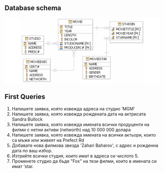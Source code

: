 ## Database schema
![Schema](movies_schema.png)

## First Queries
1. Напишете заявка, която извежда адреса на студио ‘MGM’
2. Напишете заявка, която извежда рождената дата на актрисата Sandra
Bullock
3. Напишете заявка, която извежда имената всички продуценти на филми с
нетни активи (networth) над 10 000 000 долара
4. Напишете заявка, която извежда имената на всички актьори, които са
мъже или живеят на Prefect Rd
5. Добавате нова филмова звезда 'Zahari Baharov', с адрес и рожденна дата по ваш избор.
6. Изтрийте всички студия, които имат в адреса си числото 5.
7. Променете студио да бъде "Fox" на тези филми, които в имената си имат 'star.
